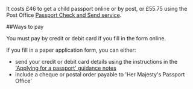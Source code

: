 It costs £46 to get a child passport online or by post, or £55.75 using the Post Office [Passport Check and Send service](/how-the-post-office-check-and-send-service-works). 

##Ways to pay

You must pay by credit or debit card if you fill in the form online. 

If you fill in a paper application form, you can either:  

- send your credit or debit card details using the instructions in the ['Applying for a passport' guidance notes](/government/publications/applying-for-a-passport) 
- include a cheque or postal order payable to 'Her Majesty's Passport Office'

